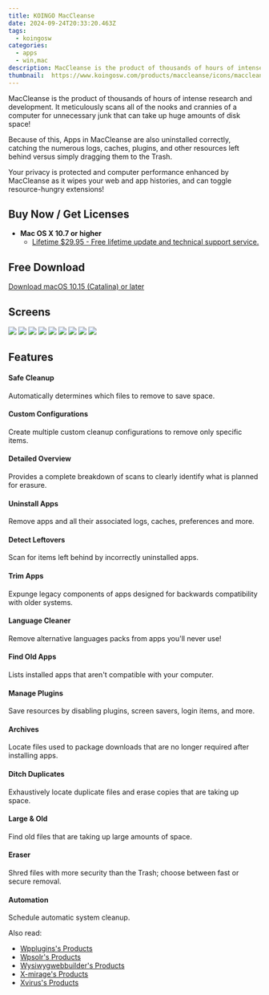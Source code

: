 ```yaml
---
title: KOINGO MacCleanse
date: 2024-09-24T20:33:20.463Z
tags: 
  - koingosw
categories: 
  - apps
  - win,mac
description: MacCleanse is the product of thousands of hours of intense research and development. 
thumbnail: 	https://www.koingosw.com/products/maccleanse/icons/maccleanse-256x256.png
---
```


MacCleanse is the product of thousands of hours of intense research and development. It meticulously scans all of the nooks and crannies of a computer for unnecessary junk that can take up huge amounts of disk space!

Because of this, Apps in MacCleanse are also uninstalled correctly, catching the numerous logs, caches, plugins, and other resources left behind versus simply dragging them to the Trash.

Your privacy is protected and computer performance enhanced by MacCleanse as it wipes your web and app histories, and can toggle resource-hungry extensions!

## Buy Now / Get Licenses

- **Mac OS X 10.7 or higher**
  - [Lifetime $29.95 - Free lifetime update and technical support service.](https://secure.2checkout.com/order/checkout.php?PRODS=19474020&QTY=1&AFFILIATE=108875&CART=1)
 
## Free Download

[Download macOS 10.15 (Catalina) or later](https://www.koingosw.com/products/getmirrorfile.php?path=%2Fproducts%2Fmaccleanse%2Fdownload%2Fmaccleanse.dmg)

## Screens

![](https://www.koingosw.com/products/maccleanse/screenshots.carousel/thumbs/0-overview.jpg) 
![](https://www.koingosw.com/products/maccleanse/screenshots.carousel/thumbs/1-cleanup.jpg) 
![](https://www.koingosw.com/products/maccleanse/screenshots.carousel/thumbs/2-appsuninstall.jpg)
![](https://www.koingosw.com/products/maccleanse/screenshots.carousel/thumbs/3-appsleftovers.jpg)
![](https://www.koingosw.com/products/maccleanse/screenshots.carousel/thumbs/4-extensions.jpg)
![](https://www.koingosw.com/products/maccleanse/screenshots.carousel/thumbs/5-files.jpg)
![](https://www.koingosw.com/products/maccleanse/screenshots.carousel/thumbs/6-loginitems.jpg)
![](https://www.koingosw.com/products/maccleanse/screenshots.carousel/thumbs/7-eraser.jpg)
![](https://www.koingosw.com/products/maccleanse/screenshots.carousel/thumbs/8-settings.jpg)
  
## Features

#### Safe Cleanup

Automatically determines which files to remove to save space.

#### Custom Configurations

Create multiple custom cleanup configurations to remove only specific items.

#### Detailed Overview

Provides a complete breakdown of scans to clearly identify what is planned for erasure.

#### Uninstall Apps

Remove apps and all their associated logs, caches, preferences and more.

#### Detect Leftovers

Scan for items left behind by incorrectly uninstalled apps.

#### Trim Apps

Expunge legacy components of apps designed for backwards compatibility with older systems.

#### Language Cleaner

Remove alternative languages packs from apps you'll never use!

#### Find Old Apps

Lists installed apps that aren't compatible with your computer.

#### Manage Plugins

Save resources by disabling plugins, screen savers, login items, and more.

#### Archives

Locate files used to package downloads that are no longer required after installing apps.

#### Ditch Duplicates

Exhaustively locate duplicate files and erase copies that are taking up space.

#### Large & Old

Find old files that are taking up large amounts of space.

#### Eraser

Shred files with more security than the Trash; choose between fast or secure removal.

#### Automation

Schedule automatic system cleanup.

<ins class="adsbygoogle"
      style="display:block"
      data-ad-client="ca-pub-7571918770474297"
      data-ad-slot="8358498916"
      data-ad-format="auto"
      data-full-width-responsive="true"></ins>

<span class="atpl-alsoreadstyle">Also read:</span>
<div><ul>
<li><a href="https://tools.techidaily.com/wpplugins/products/"><u>Wpplugins's Products</u></a></li>
<li><a href="https://tools.techidaily.com/wpsolr/products/"><u>Wpsolr's Products</u></a></li>
<li><a href="https://tools.techidaily.com/wysiwygwebbuilder/products/"><u>Wysiwygwebbuilder's Products</u></a></li>
<li><a href="https://tools.techidaily.com/x-mirage/products/"><u>X-mirage's Products</u></a></li>
<li><a href="https://tools.techidaily.com/xvirus/products/"><u>Xvirus's Products</u></a></li>
</ul></div>

